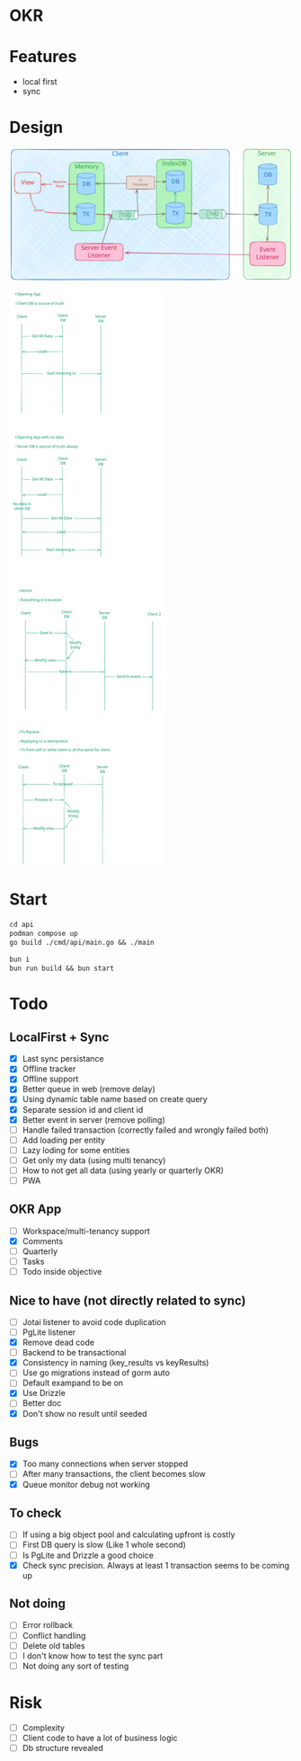 # OKR

# Features

- local first
- sync

# Design

![architecture](./docs/okr-sync-localfirst.excalidraw.svg)

![activity](./docs/activity.excalidraw.svg)

# Start

```shell
cd api
podman compose up
go build ./cmd/api/main.go && ./main
```

```shell
bun i
bun run build && bun start
```

# Todo

## LocalFirst + Sync

- [x] Last sync persistance
- [x] Offline tracker
- [x] Offline support
- [x] Better queue in web (remove delay)
- [x] Using dynamic table name based on create query
- [x] Separate session id and client id
- [x] Better event in server (remove polling)
- [ ] Handle failed transaction (correctly failed and wrongly failed both)
- [ ] Add loading per entity
- [ ] Lazy loding for some entities
- [ ] Get only my data (using multi tenancy)
- [ ] How to not get all data (using yearly or quarterly OKR)
- [ ] PWA

## OKR App

- [ ] Workspace/multi-tenancy support
- [x] Comments
- [ ] Quarterly
- [ ] Tasks
- [ ] Todo inside objective

## Nice to have (not directly related to sync)

- [ ] Jotai listener to avoid code duplication
- [ ] PgLite listener
- [x] Remove dead code
- [ ] Backend to be transactional
- [x] Consistency in naming (key_results vs keyResults)
- [ ] Use go migrations instead of gorm auto
- [ ] Default exampand to be on
- [x] Use Drizzle
- [ ] Better doc
- [x] Don't show no result until seeded

## Bugs

- [x] Too many connections when server stopped
- [ ] After many transactions, the client becomes slow
- [x] Queue monitor debug not working

## To check

- [ ] If using a big object pool and calculating upfront is costly
- [ ] First DB query is slow (Like 1 whole second)
- [ ] Is PgLite and Drizzle a good choice
- [x] Check sync precision. Always at least 1 transaction seems to be coming up

## Not doing

- [ ] Error rollback
- [ ] Conflict handling
- [ ] Delete old tables
- [ ] I don't know how to test the sync part
- [ ] Not doing any sort of testing

# Risk

- [ ] Complexity
- [ ] Client code to have a lot of business logic
- [ ] Db structure revealed
